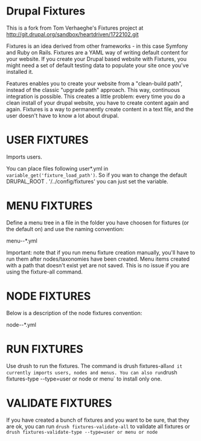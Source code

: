 Drupal Fixtures
======

This is a fork from Tom Verhaeghe's Fixtures project at http://git.drupal.org/sandbox/heartdriven/1722102.git

Fixtures is an idea derived from other frameworks - in this case Symfony and Ruby on Rails.  Fixtures are a YAML way of
writing default content for your website.  If you create your Drupal based website with Fixtures, you might need a set
of default testing data to populate your site once you've installed it.

Features enables you to create your website from a "clean-build path", instead of the classic "upgrade path" approach.
This way, continuous integration is possible.  This creates a little problem: every time you do a clean install of your
drupal website, you have to create content again and again.  Fixtures is a way to permanently create content in a text
file, and the user doesn't have to know a lot about drupal.

USER FIXTURES
=============
Imports users.

You can place files following user*.yml in `variable_get('fixture_load_path')`.
So if you wan to change the default DRUPAL_ROOT . '/../config/fixtures' you can just set the variable.

MENU FIXTURES
=============
Define a menu tree in a file in the folder you have choosen for fixtures (or the default on) and use the naming
convention:

menu--*.yml

Important: note that if you run menu fixture creation manually, you'll have to run them after nodes/taxonomies have
been created.  Menu items created with a path that doesn't exist yet are not saved. This is no issue if you are using
 the fixture-all command.

NODE FIXTURES
=============
Below is a description of the node fixtures convention:

node--*.yml


RUN FIXTURES
============
Use drush to run the fixtures.  The command is drush fixtures-all` and it currently imports users, nodes and menus.
You can also run `drush fixtures-type --type=user or node or menu` to install only one.

VALIDATE FIXTURES
=================
If you have created a bunch of fixtures and you want to be sure, that they are ok,
you can run `drush fixtures-validate-all` to validate all fixtures or `drush fixtures-validate-type --type=user or
menu or node`